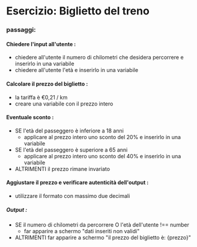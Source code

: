 # Esercizio: Biglietto del treno
### passaggi:
#### Chiedere l'input all'utente :
- chiedere all'utente il numero di chilometri che desidera percorrere e inserirlo in una variabile
- chiedere all'utente l'età e inserirlo in una variabile
#### Calcolare il prezzo del biglietto :
- la tariffa è €0,21 / km
- creare una variabile con il prezzo intero
#### Eventuale sconto :
- SE l'età del passeggero è inferiore a 18 anni
    - applicare al prezzo intero uno sconto del 20% e inserirlo in una variabile
- SE l'età del passeggero è superiore a 65 anni
    - applicare al prezzo intero uno sconto del 40% e inserirlo in una variabile
- ALTRIMENTI il prezzo rimane invariato
#### Aggiustare il prezzo e verificare autenticità dell'output :
- utilizzare il formato con massimo due decimali
##### Output :
- SE il numero di chilometri da percorrere O l'età dell'utente !== number
    - far apparire a schermo "dati inseriti non validi"
- ALTRIMENTI far apparire a schermo "il prezzo del biglietto è: {prezzo}"